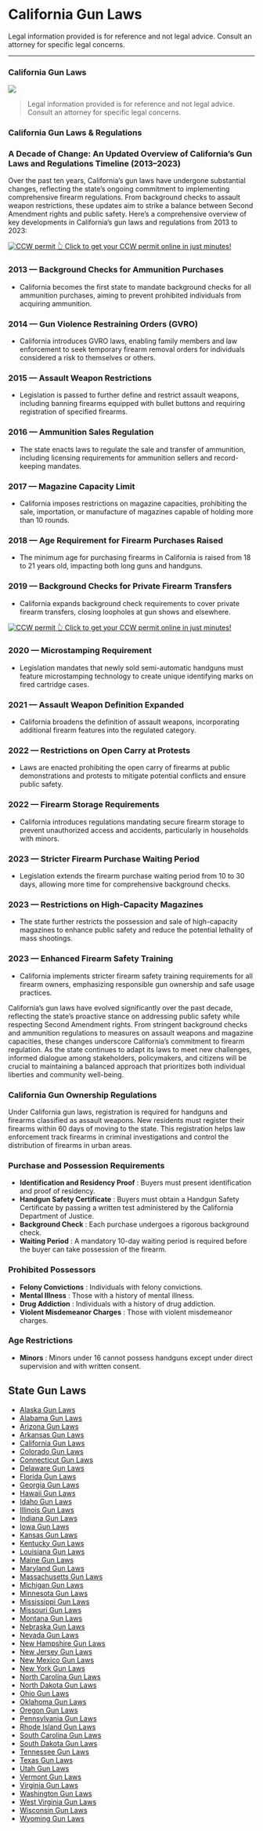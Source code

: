 # California Gun Laws

Legal information provided is for reference and not legal advice. Consult an attorney for specific legal concerns. 

* * *

### California Gun Laws

![](https://cdn-images-1.medium.com/max/1200/1*2CrN0uuGhKOQlnOlF3s5ag.png)

> Legal information provided is for reference and not legal advice. Consult an attorney for specific legal concerns.

### California Gun Laws & Regulations

### A Decade of Change: An Updated Overview of California’s Gun Laws and Regulations Timeline (2013–2023)

Over the past ten years, California’s gun laws have undergone substantial changes, reflecting the state’s ongoing commitment to implementing comprehensive firearm regulations. From background checks to assault weapon restrictions, these updates aim to strike a balance between Second Amendment rights and public safety. Here’s a comprehensive overview of key developments in California’s gun laws and regulations from 2013 to 2023:

<a href="https://serp.ly/ccw">
<div>
    <img src="https://cdn-images-1.medium.com/max/1200/1*aCmvRhaa5Xjz4zDZxHzAjg.png" alt="CCW permit">
    👆 Click to get your CCW permit online in just minutes!
</div>
</a>

### 2013 — Background Checks for Ammunition Purchases

  * California becomes the first state to mandate background checks for all ammunition purchases, aiming to prevent prohibited individuals from acquiring ammunition.



### 2014 — Gun Violence Restraining Orders (GVRO)

  * California introduces GVRO laws, enabling family members and law enforcement to seek temporary firearm removal orders for individuals considered a risk to themselves or others.



### 2015 — Assault Weapon Restrictions

  * Legislation is passed to further define and restrict assault weapons, including banning firearms equipped with bullet buttons and requiring registration of specified firearms.



### 2016 — Ammunition Sales Regulation

  * The state enacts laws to regulate the sale and transfer of ammunition, including licensing requirements for ammunition sellers and record-keeping mandates.



### 2017 — Magazine Capacity Limit

  * California imposes restrictions on magazine capacities, prohibiting the sale, importation, or manufacture of magazines capable of holding more than 10 rounds.



### 2018 — Age Requirement for Firearm Purchases Raised

  * The minimum age for purchasing firearms in California is raised from 18 to 21 years old, impacting both long guns and handguns.



### 2019 — Background Checks for Private Firearm Transfers

  * California expands background check requirements to cover private firearm transfers, closing loopholes at gun shows and elsewhere.



<a href="https://serp.ly/ccw">
<div>
    <img src="https://cdn-images-1.medium.com/max/1200/1*TMCVgNoKp2NAtvLSAMkaJg.png" alt="CCW permit">
    👆 Click to get your CCW permit online in just minutes!
</div>
</a>


### 2020 — Microstamping Requirement

  * Legislation mandates that newly sold semi-automatic handguns must feature microstamping technology to create unique identifying marks on fired cartridge cases.



### 2021 — Assault Weapon Definition Expanded

  * California broadens the definition of assault weapons, incorporating additional firearm features into the regulated category.



### 2022 — Restrictions on Open Carry at Protests

  * Laws are enacted prohibiting the open carry of firearms at public demonstrations and protests to mitigate potential conflicts and ensure public safety.



### 2022 — Firearm Storage Requirements

  * California introduces regulations mandating secure firearm storage to prevent unauthorized access and accidents, particularly in households with minors.



### 2023 — Stricter Firearm Purchase Waiting Period

  * Legislation extends the firearm purchase waiting period from 10 to 30 days, allowing more time for comprehensive background checks.



### 2023 — Restrictions on High-Capacity Magazines

  * The state further restricts the possession and sale of high-capacity magazines to enhance public safety and reduce the potential lethality of mass shootings.



### 2023 — Enhanced Firearm Safety Training

  * California implements stricter firearm safety training requirements for all firearm owners, emphasizing responsible gun ownership and safe usage practices.



California’s gun laws have evolved significantly over the past decade, reflecting the state’s proactive stance on addressing public safety while respecting Second Amendment rights. From stringent background checks and ammunition regulations to measures on assault weapons and magazine capacities, these changes underscore California’s commitment to firearm regulation. As the state continues to adapt its laws to meet new challenges, informed dialogue among stakeholders, policymakers, and citizens will be crucial to maintaining a balanced approach that prioritizes both individual liberties and community well-being.

### California Gun Ownership Regulations

Under California gun laws, registration is required for handguns and firearms classified as assault weapons. New residents must register their firearms within 60 days of moving to the state. This registration helps law enforcement track firearms in criminal investigations and control the distribution of firearms in urban areas.



### Purchase and Possession Requirements

  * **Identification and Residency Proof** : Buyers must present identification and proof of residency.
  * **Handgun Safety Certificate** : Buyers must obtain a Handgun Safety Certificate by passing a written test administered by the California Department of Justice.
  * **Background Check** : Each purchase undergoes a rigorous background check.
  * **Waiting Period** : A mandatory 10-day waiting period is required before the buyer can take possession of the firearm.



### Prohibited Possessors

  * **Felony Convictions** : Individuals with felony convictions.
  * **Mental Illness** : Those with a history of mental illness.
  * **Drug Addiction** : Individuals with a history of drug addiction.
  * **Violent Misdemeanor Charges** : Those with violent misdemeanor charges.



### Age Restrictions

  * **Minors** : Minors under 16 cannot possess handguns except under direct supervision and with written consent.



## State Gun Laws

- [Alaska Gun Laws](https://github.com/universityofguns/laws/blob/main/state-gun-laws/Alaska-Gun-Laws.md)
- [Alabama Gun Laws](https://github.com/universityofguns/laws/blob/main/state-gun-laws/Alabama-Gun-Laws.md)
- [Arizona Gun Laws](https://github.com/universityofguns/laws/blob/main/state-gun-laws/Arizona-Gun-Laws.md)
- [Arkansas Gun Laws](https://github.com/universityofguns/laws/blob/main/state-gun-laws/Arkansas-Gun-Laws.md)
- [California Gun Laws](https://github.com/universityofguns/laws/blob/main/state-gun-laws/California-Gun-Laws.md)
- [Colorado Gun Laws](https://github.com/universityofguns/laws/blob/main/state-gun-laws/Colorado-Gun-Laws.md)
- [Connecticut Gun Laws](https://github.com/universityofguns/laws/blob/main/state-gun-laws/Connecticut-Gun-Laws.md)
- [Delaware Gun Laws](https://github.com/universityofguns/laws/blob/main/state-gun-laws/Delaware-Gun-Laws.md)
- [Florida Gun Laws](https://github.com/universityofguns/laws/blob/main/state-gun-laws/Florida-Gun-Laws.md)
- [Georgia Gun Laws](https://github.com/universityofguns/laws/blob/main/state-gun-laws/Georgia-Gun-Laws.md)
- [Hawaii Gun Laws](https://github.com/universityofguns/laws/blob/main/state-gun-laws/Hawaii-Gun-Laws.md)
- [Idaho Gun Laws](https://github.com/universityofguns/laws/blob/main/state-gun-laws/Idaho-Gun-Laws.md)
- [Illinois Gun Laws](https://github.com/universityofguns/laws/blob/main/state-gun-laws/Illinois-Gun-Laws.md)
- [Indiana Gun Laws](https://github.com/universityofguns/laws/blob/main/state-gun-laws/Indiana-Gun-Laws.md)
- [Iowa Gun Laws](https://github.com/universityofguns/laws/blob/main/state-gun-laws/Iowa-Gun-Laws.md)
- [Kansas Gun Laws](https://github.com/universityofguns/laws/blob/main/state-gun-laws/Kansas-Gun-Laws.md)
- [Kentucky Gun Laws](https://github.com/universityofguns/laws/blob/main/state-gun-laws/Kentucky-Gun-Laws.md)
- [Louisiana Gun Laws](https://github.com/universityofguns/laws/blob/main/state-gun-laws/Louisiana-Gun-Laws.md)
- [Maine Gun Laws](https://github.com/universityofguns/laws/blob/main/state-gun-laws/Maine-Gun-Laws.md)
- [Maryland Gun Laws](https://github.com/universityofguns/laws/blob/main/state-gun-laws/Maryland-Gun-Laws.md)
- [Massachusetts Gun Laws](https://github.com/universityofguns/laws/blob/main/state-gun-laws/Massachusetts-Gun-Laws.md)
- [Michigan Gun Laws](https://github.com/universityofguns/laws/blob/main/state-gun-laws/Michigan-Gun-Laws.md)
- [Minnesota Gun Laws](https://github.com/universityofguns/laws/blob/main/state-gun-laws/Minnesota-Gun-Laws.md)
- [Mississippi Gun Laws](https://github.com/universityofguns/laws/blob/main/state-gun-laws/Mississippi-Gun-Laws.md)
- [Missouri Gun Laws](https://github.com/universityofguns/laws/blob/main/state-gun-laws/Missouri-Gun-Laws.md)
- [Montana Gun Laws](https://github.com/universityofguns/laws/blob/main/state-gun-laws/Montana-Gun-Laws.md)
- [Nebraska Gun Laws](https://github.com/universityofguns/laws/blob/main/state-gun-laws/Nebraska-Gun-Laws.md)
- [Nevada Gun Laws](https://github.com/universityofguns/laws/blob/main/state-gun-laws/Nevada-Gun-Laws.md)
- [New Hampshire Gun Laws](https://github.com/universityofguns/laws/blob/main/state-gun-laws/New-Hampshire-Gun-Laws.md)
- [New Jersey Gun Laws](https://github.com/universityofguns/laws/blob/main/state-gun-laws/New-Jersey-Gun-Laws.md)
- [New Mexico Gun Laws](https://github.com/universityofguns/laws/blob/main/state-gun-laws/New-Mexico-Gun-Laws.md)
- [New York Gun Laws](https://github.com/universityofguns/laws/blob/main/state-gun-laws/New-York-Gun-Laws.md)
- [North Carolina Gun Laws](https://github.com/universityofguns/laws/blob/main/state-gun-laws/North-Carolina-Gun-Laws.md)
- [North Dakota Gun Laws](https://github.com/universityofguns/laws/blob/main/state-gun-laws/North-Dakota-Gun-Laws.md)
- [Ohio Gun Laws](https://github.com/universityofguns/laws/blob/main/state-gun-laws/Ohio-Gun-Laws.md)
- [Oklahoma Gun Laws](https://github.com/universityofguns/laws/blob/main/state-gun-laws/Oklahoma-Gun-Laws.md)
- [Oregon Gun Laws](https://github.com/universityofguns/laws/blob/main/state-gun-laws/Oregon-Gun-Laws.md)
- [Pennsylvania Gun Laws](https://github.com/universityofguns/laws/blob/main/state-gun-laws/Pennsylvania-Gun-Laws.md)
- [Rhode Island Gun Laws](https://github.com/universityofguns/laws/blob/main/state-gun-laws/Rhode-Island-Gun-Laws.md)
- [South Carolina Gun Laws](https://github.com/universityofguns/laws/blob/main/state-gun-laws/South-Carolina-Gun-Laws.md)
- [South Dakota Gun Laws](https://github.com/universityofguns/laws/blob/main/state-gun-laws/South-Dakota-Gun-Laws.md)
- [Tennessee Gun Laws](https://github.com/universityofguns/laws/blob/main/state-gun-laws/Tennessee-Gun-Laws.md)
- [Texas Gun Laws](https://github.com/universityofguns/laws/blob/main/state-gun-laws/Texas-Gun-Laws.md)
- [Utah Gun Laws](https://github.com/universityofguns/laws/blob/main/state-gun-laws/Utah-Gun-Laws.md)
- [Vermont Gun Laws](https://github.com/universityofguns/laws/blob/main/state-gun-laws/Vermont-Gun-Laws.md)
- [Virginia Gun Laws](https://github.com/universityofguns/laws/blob/main/state-gun-laws/Virginia-Gun-Laws.md)
- [Washington Gun Laws](https://github.com/universityofguns/laws/blob/main/state-gun-laws/Washington-Gun-Laws.md)
- [West Virginia Gun Laws](https://github.com/universityofguns/laws/blob/main/state-gun-laws/West-Virginia-Gun-Laws.md)
- [Wisconsin Gun Laws](https://github.com/universityofguns/laws/blob/main/state-gun-laws/Wisconsin-Gun-Laws.md)
- [Wyoming Gun Laws](https://github.com/universityofguns/laws/blob/main/state-gun-laws/Wyoming-Gun-Laws.md)